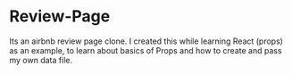 # Review-Page

Its an airbnb review page clone. I created this while learning React (props) as an example, to learn about basics of Props and how to create and pass my own data file.  